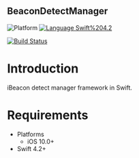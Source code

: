 BeaconDetectManager
------
![Platform](https://img.shields.io/badge/Platform-iOS%20%7C%20macOS%20%7C%20tvOS-blue.svg)
[![Language Swift%204.2](https://img.shields.io/badge/Language-Swift%204.2-orange.svg)](https://developer.apple.com/swift)
<!---
[![Cocoapods](https://img.shields.io/cocoapods/v/BeaconDetectManager.svg)](https://cocoapods.org/pods/BeaconDetectManager)
[![Carthage compatible](https://img.shields.io/badge/Carthage-compatible-green.svg)](https://github.com/Carthage/Carthage)
-->
[![Build Status](https://travis-ci.org/daisuke-t-jp/BeaconDetectManager.svg?branch=master)](https://travis-ci.org/daisuke-t-jp/BeaconDetectManager)


# Introduction

iBeacon detect manager framework in Swift.


# Requirements
- Platforms
  - iOS 10.0+
- Swift 4.2+
